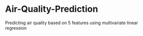 # Air-Quality-Prediction

Predicting air quality based on 5 features using multivariate linear regression
